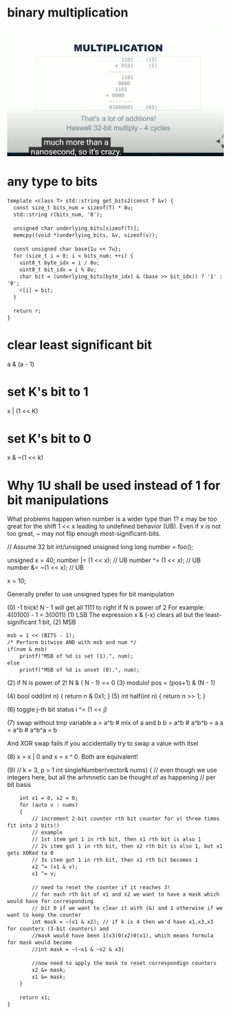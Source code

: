 # binary multiplication

![](images/asm/binary_multiplications.JPG)

# any type to bits

```
template <class T> std::string get_bits2(const T &v) {
  const size_t bits_num = sizeof(T) * 8u;
  std::string r(bits_num, '0');

  unsigned char underlying_bits[sizeof(T)];
  memcpy((void *)underlying_bits, &v, sizeof(v));

  const unsigned char base{1u << 7u};
  for (size_t i = 0; i < bits_num; ++i) {
    uint8_t byte_idx = i / 8u;
    uint8_t bit_idx = i % 8u;
    char bit = (underlying_bits[byte_idx] & (base >> bit_idx)) ? '1' : '0';
    r[i] = bit;
  }

  return r;
}
```

# clear least significant bit
a & (a - 1)

# set K's bit to 1
x | (1 << K)

# set K's bit to 0

x & ~(1 << k)

#  Why 1U shall be used instead of 1 for bit manipulations

What problems happen when number is a wider type than 1?
x may be too great for the shift 1 << x leading to undefined behavior (UB). Even if x is not too great, ~ may not flip enough most-significant-bits.

// Assume 32 bit int/unsigned
unsigned long long number = foo();

unsigned x = 40; 
number |= (1 << x);  // UB
number ^= (1 << x);  // UB
number &= ~(1 << x); // UB

x = 10;

Generally prefer to use unsigned types for bit manipulation


(0) -1 trick! N - 1 will get all 1111 to right if N is power of 2
 For example: 4(0100) - 1 = 3(0011)
(1) LSB The expression x & (-x) clears all but the least-significant 1 bit,
(2) MSB

    msb = 1 << (BITS - 1);
    /* Perform bitwise AND with msb and num */
    if(num & msb)
        printf("MSB of %d is set (1).", num);
    else
        printf("MSB of %d is unset (0).", num);

(2) if N is power of 2! N & ( N - 1) == 0
(3) modulo!  pos = (pos+1) & (N - 1)

(4) bool odd(int n) { return n & 0x1; }
(5) int half(int n) { return n >> 1; }

(6) toggle j-th bit status
  i ^= (1 << j)

(7) swap without tmp variable
a = a^b      # mix of a and b
b = a^b      # a^b^b = a
a = a^b      # a^b^a = b

And XOR swap fails if you accidentally try to swap a value with itsel

(8) x = x | 0 and x = x ^ 0. Both are equivalent!

(9)     // k = 3, p = 1 
    int singleNumber(vector<int>& nums)
    {
        // even though we use integers here, but all the arhmnetic can be thought of as happening
        // per bit basis
        
        int x1 = 0, x2 = 0;
        for (auto v : nums)
        {
            // increment 2-bit counter rth bit counter for v( three times fit into 2 bits!)
            // example
            // 1st item got 1 in rth bit, then x1 rth bit is also 1
            // 2s item got 1 in rth bit, then x2 rth bit is also 1, but x1 gets XORed to 0
            // 3s item got 1 in rth bit, then x1 rth bit becomes 1
            x2 ^= (x1 & v);
            x1 ^= v;
            
            // need to reset the counter if it reaches 3!
            // for each rth bit of x1 and x2 we want to have a mask which would have for corresponding
            // bit 0 if we want to clear it with (&) and 1 otherwise if we want to keep the counter
            int mask = ~(x1 & x2); // if k is 4 then we'd have x1,x3,x3 for counters (3-bit counters) and
            //mask would have been 1(x3)0(x2)0(x1), which means formula for mask would become 
            //int mask = ~(~x1 & ~x2 & x3)
            
            //now need to apply the mask to reset correspondign counters 
            x2 &= mask;
            x1 &= mask;
        }
        
        return x1;
    }